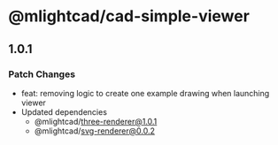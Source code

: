 # @mlightcad/cad-simple-viewer

## 1.0.1

### Patch Changes

- feat: removing logic to create one example drawing when launching viewer
- Updated dependencies
  - @mlightcad/three-renderer@1.0.1
  - @mlightcad/svg-renderer@0.0.2
